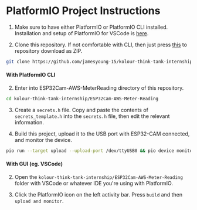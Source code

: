 # PlatformIO Project Instructions
1. Make sure to have either PlatformIO or PlatformIO CLI installed. Installation and setup of PlatformIO for VSCode is [here](https://platformio.org/install/ide?install=vscode). 

1. Clone this repository. If not comfortable with CLI, then just press [this](https://github.com/jamesyoung-15/kolour-think-tank-internship/archive/refs/head/main.zip) to repository download as ZIP.
``` bash
git clone https://github.com/jamesyoung-15/kolour-think-tank-internship
```

#### With PlatformIO CLI
2. Enter into ESP32Cam-AWS-MeterReading directory of this repository.
``` bash
cd kolour-think-tank-internship/ESP32Cam-AWS-Meter-Reading
```

3. Create a `secrets.h` file. Copy and paste the contents of `secrets_template.h` into the `secrets.h` file, then edit the relevant information.

4. Build this project, upload it to the USB port with ESP32-CAM connected, and monitor the device.
``` bash
pio run --target upload --upload-port /dev/ttyUSB0 && pio device monitor
```


#### With GUI (eg. VSCode)
2. Open the `kolour-think-tank-internship/ESP32Cam-AWS-Meter-Reading` folder with VSCode or whatever IDE you're using with PlatformIO.

3. Click the PlatformIO icon on the left activity bar. Press `build` and then `upload and monitor`.